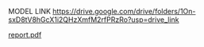 

MODEL LINK
https://drive.google.com/drive/folders/1On-sxD8tV8hGcX1i2QHzXmfM2rfPRzRo?usp=drive_link


[report.pdf](https://github.com/user-attachments/files/20416839/report.pdf)
